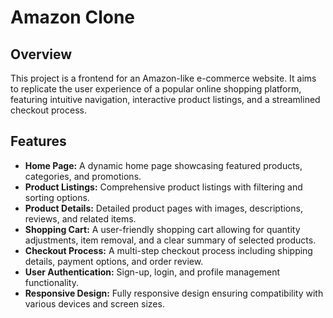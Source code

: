 <h1>Amazon Clone</h1>
    
 <h2>Overview</h2>
    <p>This project is a frontend for an Amazon-like e-commerce website. It aims to replicate the user experience of a popular online shopping platform, featuring intuitive navigation, interactive product listings, and a streamlined checkout process.</p>
    
<h2>Features</h2>
   <ul>
        <li><strong>Home Page:</strong> A dynamic home page showcasing featured products, categories, and promotions.</li>
        <li><strong>Product Listings:</strong> Comprehensive product listings with filtering and sorting options.</li>
        <li><strong>Product Details:</strong> Detailed product pages with images, descriptions, reviews, and related items.</li>
        <li><strong>Shopping Cart:</strong> A user-friendly shopping cart allowing for quantity adjustments, item removal, and a clear summary of selected products.</li>
        <li><strong>Checkout Process:</strong> A multi-step checkout process including shipping details, payment options, and order review.</li>
        <li><strong>User Authentication:</strong> Sign-up, login, and profile management functionality.</li>
        <li><strong>Responsive Design:</strong> Fully responsive design ensuring compatibility with various devices and screen sizes.</li>
  </ul>
    
  
